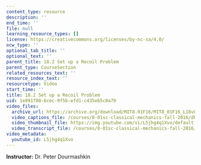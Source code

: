 ```yaml
---
content_type: resource
description: ''
end_time: ''
file: null
learning_resource_types: []
license: https://creativecommons.org/licenses/by-nc-sa/4.0/
ocw_type: ''
optional_tab_title: ''
optional_text: ''
parent_title: 18.2 Set up a Recoil Problem
parent_type: CourseSection
related_resources_text: ''
resource_index_text: ''
resourcetype: Video
start_time: ''
title: 18.2 Set up a Recoil Problem
uid: 1e891f00-6cec-9f5b-efd1-c435eb5c0a79
video_files:
  archive_url: https://archive.org/download/MIT8.01F16/MIT8_01F16_L18v02_360p.mp4
  video_captions_file: /courses/8-01sc-classical-mechanics-fall-2016/d0fcc9ec84625150841968658fbf9098_L5jhg4q1Xvo.vtt
  video_thumbnail_file: https://img.youtube.com/vi/L5jhg4q1Xvo/default.jpg
  video_transcript_file: /courses/8-01sc-classical-mechanics-fall-2016/7cb824b3e48fb549dfb88e8db423883d_L5jhg4q1Xvo.pdf
video_metadata:
  youtube_id: L5jhg4q1Xvo
---
```


**Instructor:** Dr. Peter Dourmashkin

